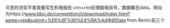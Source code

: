 可恶的汤宝平害我重写生机电报告
cnn+rnn处理脑电信号，数据集在data，网址为https://www.bbci.de/competition/ii/download/index.html?agree=yes&submit=%E6%8F%90%E4%BA%A4中的Data from Berlin:前三个
